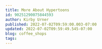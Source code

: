 ```yaml
---
title: More About Hypertoons
id: 90251290075844593
author: Kirby Urner
published: 2022-07-02T09:59:00.003-07:00
updated: 2022-07-02T09:59:49.545-07:00
blog: coffee_shops
tags: 
---
```


